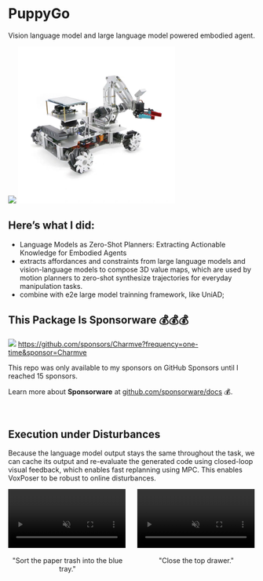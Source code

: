# PuppyGo

Vision language model and large language model powered embodied agent.

<div>
  <p>
    <img src="src/voxposer.gif" width=460>
    <img src="src/puppygo.jpg" width=320>
  </p>
</div>

## Here’s what I did:

- Language Models as Zero-Shot Planners: Extracting Actionable Knowledge for Embodied Agents
- extracts affordances and constraints from large language models and vision-language models to compose 3D value maps, which are used by motion planners to zero-shot synthesize trajectories for everyday manipulation tasks.
- combine with e2e large model trainning framework, like UniAD;


## This Package Is Sponsorware 💰💰💰

[![](https://img.shields.io/static/v1?label=Sponsor&message=%E2%9D%A4&logo=GitHub&color=%23fe8e86)](https://github.com/sponsors/Charmve?frequency=one-time&sponsor=Charmve) https://github.com/sponsors/Charmve?frequency=one-time&sponsor=Charmve

This repo was only available to my sponsors on GitHub Sponsors until I reached 15 sponsors.

Learn more about **Sponsorware** at [github.com/sponsorware/docs](https://github.com/sponsorware/docs) 💰.


<br>

## Execution under Disturbances

Because the language model output stays the same throughout the task, we can cache its output and re-evaluate the generated code using closed-loop visual feedback, which enables fast replanning using MPC. This enables VoxPoser to be robust to online disturbances.
      
<div class="columns">
  <div class="column has-text-centered">
    <video id="dist1" controls="" muted="" autoplay="" loop="" width="99%">
      <source src="src/sort-trash-to-tray-dist.mp4" type="video/mp4">
    </video>
    <p style="text-align:center">
      "Sort the paper trash into the blue tray."
    </p>
  </div>

  <div class="column has-text-centered">
    <video id="dist2" controls="" muted="" autoplay="" loop="" width="99%">
      <source src="src/close-top-drawer-dist.mp4" type="video/mp4">
    </video>
    <p style="text-align:center">
      "Close the top drawer."
    </p>
  </div>
</div>
